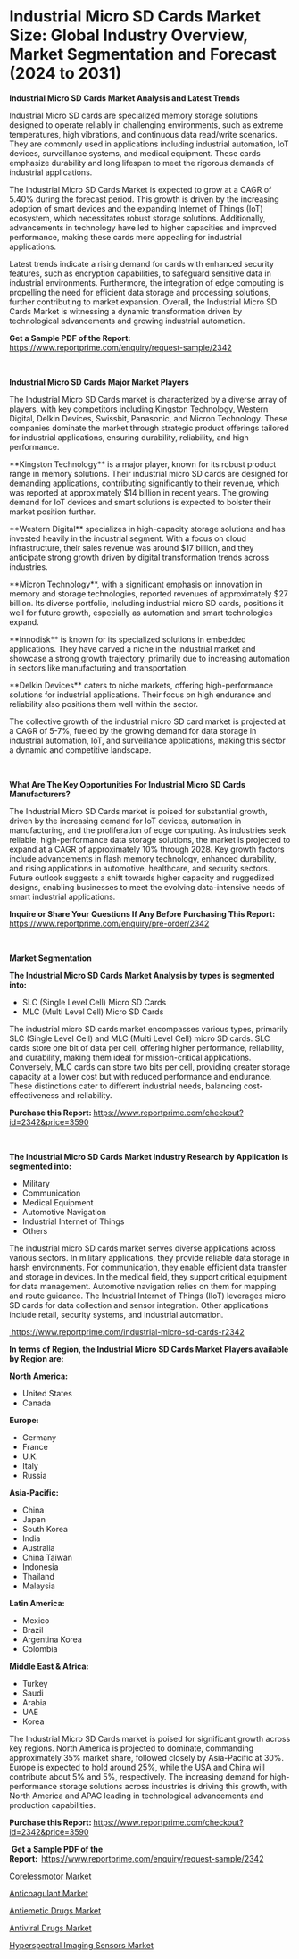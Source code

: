 <p><h1>Industrial Micro SD Cards Market Size: Global Industry Overview, Market Segmentation and Forecast (2024 to 2031)</h1></p><p><strong>Industrial Micro SD Cards Market Analysis and Latest Trends</strong></p>
<p><p>Industrial Micro SD cards are specialized memory storage solutions designed to operate reliably in challenging environments, such as extreme temperatures, high vibrations, and continuous data read/write scenarios. They are commonly used in applications including industrial automation, IoT devices, surveillance systems, and medical equipment. These cards emphasize durability and long lifespan to meet the rigorous demands of industrial applications.</p><p>The Industrial Micro SD Cards Market is expected to grow at a CAGR of 5.40% during the forecast period. This growth is driven by the increasing adoption of smart devices and the expanding Internet of Things (IoT) ecosystem, which necessitates robust storage solutions. Additionally, advancements in technology have led to higher capacities and improved performance, making these cards more appealing for industrial applications. </p><p>Latest trends indicate a rising demand for cards with enhanced security features, such as encryption capabilities, to safeguard sensitive data in industrial environments. Furthermore, the integration of edge computing is propelling the need for efficient data storage and processing solutions, further contributing to market expansion. Overall, the Industrial Micro SD Cards Market is witnessing a dynamic transformation driven by technological advancements and growing industrial automation.</p></p>
<p><strong>Get a Sample PDF of the Report:&nbsp;</strong> <a href="https://www.reportprime.com/enquiry/request-sample/2342?utm_campaign=24&utm_medium=2&utm_source=Github&utm_content=ia&utm_term=24122024&utm_id=industrial-micro-sd-cards">https://www.reportprime.com/enquiry/request-sample/2342</a></p>
<p>&nbsp;</p>
<p><strong>Industrial Micro SD Cards Major Market Players</strong></p>
<p><p>The Industrial Micro SD Cards market is characterized by a diverse array of players, with key competitors including Kingston Technology, Western Digital, Delkin Devices, Swissbit, Panasonic, and Micron Technology. These companies dominate the market through strategic product offerings tailored for industrial applications, ensuring durability, reliability, and high performance.</p><p>**Kingston Technology** is a major player, known for its robust product range in memory solutions. Their industrial micro SD cards are designed for demanding applications, contributing significantly to their revenue, which was reported at approximately $14 billion in recent years. The growing demand for IoT devices and smart solutions is expected to bolster their market position further.</p><p>**Western Digital** specializes in high-capacity storage solutions and has invested heavily in the industrial segment. With a focus on cloud infrastructure, their sales revenue was around $17 billion, and they anticipate strong growth driven by digital transformation trends across industries.</p><p>**Micron Technology**, with a significant emphasis on innovation in memory and storage technologies, reported revenues of approximately $27 billion. Its diverse portfolio, including industrial micro SD cards, positions it well for future growth, especially as automation and smart technologies expand.</p><p>**Innodisk** is known for its specialized solutions in embedded applications. They have carved a niche in the industrial market and showcase a strong growth trajectory, primarily due to increasing automation in sectors like manufacturing and transportation.</p><p>**Delkin Devices** caters to niche markets, offering high-performance solutions for industrial applications. Their focus on high endurance and reliability also positions them well within the sector.</p><p>The collective growth of the industrial micro SD card market is projected at a CAGR of 5-7%, fueled by the growing demand for data storage in industrial automation, IoT, and surveillance applications, making this sector a dynamic and competitive landscape.</p></p>
<p>&nbsp;</p>
<p><strong>What Are The Key Opportunities For Industrial Micro SD Cards Manufacturers?</strong></p>
<p><p>The Industrial Micro SD Cards market is poised for substantial growth, driven by the increasing demand for IoT devices, automation in manufacturing, and the proliferation of edge computing. As industries seek reliable, high-performance data storage solutions, the market is projected to expand at a CAGR of approximately 10% through 2028. Key growth factors include advancements in flash memory technology, enhanced durability, and rising applications in automotive, healthcare, and security sectors. Future outlook suggests a shift towards higher capacity and ruggedized designs, enabling businesses to meet the evolving data-intensive needs of smart industrial applications.</p></p>
<p><strong>Inquire or Share Your Questions If Any Before Purchasing This Report:</strong> <a href="https://www.reportprime.com/enquiry/pre-order/2342?utm_campaign=24&utm_medium=2&utm_source=Github&utm_content=ia&utm_term=24122024&utm_id=industrial-micro-sd-cards">https://www.reportprime.com/enquiry/pre-order/2342</a></p>
<p>&nbsp;</p>
<p><strong>Market Segmentation</strong></p>
<p><strong>The Industrial Micro SD Cards Market Analysis by types is segmented into:</strong></p>
<p><ul><li>SLC (Single Level Cell) Micro SD Cards</li><li>MLC (Multi Level Cell) Micro SD Cards</li></ul></p>
<p><p>The industrial micro SD cards market encompasses various types, primarily SLC (Single Level Cell) and MLC (Multi Level Cell) micro SD cards. SLC cards store one bit of data per cell, offering higher performance, reliability, and durability, making them ideal for mission-critical applications. Conversely, MLC cards can store two bits per cell, providing greater storage capacity at a lower cost but with reduced performance and endurance. These distinctions cater to different industrial needs, balancing cost-effectiveness and reliability.</p></p>
<p><strong>Purchase this Report:&nbsp;</strong><a href="https://www.reportprime.com/checkout?id=2342&price=3590&utm_campaign=24&utm_medium=2&utm_source=Github&utm_content=ia&utm_term=24122024&utm_id=industrial-micro-sd-cards">https://www.reportprime.com/checkout?id=2342&price=3590</a></p>
<p>&nbsp;</p>
<p><strong>The Industrial Micro SD Cards Market Industry Research by Application is segmented into:</strong></p>
<p><ul><li>Military</li><li>Communication</li><li>Medical Equipment</li><li>Automotive Navigation</li><li>Industrial Internet of Things</li><li>Others</li></ul></p>
<p><p>The industrial micro SD cards market serves diverse applications across various sectors. In military applications, they provide reliable data storage in harsh environments. For communication, they enable efficient data transfer and storage in devices. In the medical field, they support critical equipment for data management. Automotive navigation relies on them for mapping and route guidance. The Industrial Internet of Things (IIoT) leverages micro SD cards for data collection and sensor integration. Other applications include retail, security systems, and industrial automation.</p></p>
<p><a href="https://www.reportprime.com/industrial-micro-sd-cards-r2342?utm_campaign=24&utm_medium=2&utm_source=Github&utm_content=ia&utm_term=24122024&utm_id=industrial-micro-sd-cards">&nbsp;https://www.reportprime.com/industrial-micro-sd-cards-r2342</a></p>
<p><strong>In terms of Region, the Industrial Micro SD Cards Market Players available by Region are:</strong></p>
<p>
    <p> <strong> North America: </strong>
        <ul>
            <li>United States</li>
            <li>Canada</li>
        </ul>
        </p> 
    <p> <strong> Europe: </strong>
        <ul>
            <li>Germany</li>
            <li>France</li>
            <li>U.K.</li>
            <li>Italy</li>
            <li>Russia</li>
        </ul>
        </p> 
    <p> <strong> Asia-Pacific: </strong>
        <ul>
            <li>China</li>
            <li>Japan</li>
            <li>South Korea</li>
            <li>India</li>
            <li>Australia</li>
            <li>China Taiwan</li>
            <li>Indonesia</li>
            <li>Thailand</li>
            <li>Malaysia</li>
        </ul>
        </p> 
    <p> <strong> Latin America: </strong>
        <ul>
            <li>Mexico</li>
            <li>Brazil</li>
            <li>Argentina Korea</li>
            <li>Colombia</li>
        </ul>
        </p> 
    <p> <strong> Middle East & Africa: </strong>
        <ul>
            <li>Turkey</li>
            <li>Saudi</li>
            <li>Arabia</li>
            <li>UAE</li>
            <li>Korea</li>
        </ul>
    </p>
    </p>
<p><p>The Industrial Micro SD Cards market is poised for significant growth across key regions. North America is projected to dominate, commanding approximately 35% market share, followed closely by Asia-Pacific at 30%. Europe is expected to hold around 25%, while the USA and China will contribute about 5% and 5%, respectively. The increasing demand for high-performance storage solutions across industries is driving this growth, with North America and APAC leading in technological advancements and production capabilities.</p></p>
<p><strong>Purchase this Report: </strong><a href="https://www.reportprime.com/checkout?id=2342&price=3590&utm_campaign=24&utm_medium=2&utm_source=Github&utm_content=ia&utm_term=24122024&utm_id=industrial-micro-sd-cards">https://www.reportprime.com/checkout?id=2342&price=3590</a></p>
<p>&nbsp;<strong>Get a Sample PDF of the Report:&nbsp;&nbsp;</strong><a href="https://www.reportprime.com/enquiry/request-sample/2342?utm_campaign=24&utm_medium=2&utm_source=Github&utm_content=ia&utm_term=24122024&utm_id=industrial-micro-sd-cards">https://www.reportprime.com/enquiry/request-sample/2342</a></p>
<p><strong></strong></p>
<p><p><a href="https://github.com/elizabethdagraca/Market-Research-Report-List-5/blob/main/corelessmotor-market.md?utm_campaign=24&utm_medium=2&utm_source=Github&utm_content=ia&utm_term=24122024&utm_id=industrial-micro-sd-cards">Corelessmotor Market</a></p><p><a href="https://www.linkedin.com/pulse/disruption-innovation-anticoagulant-industry-market-analysis-lzduf?utm_campaign=24&utm_medium=2&utm_source=Github&utm_content=ia&utm_term=24122024&utm_id=industrial-micro-sd-cards">Anticoagulant Market</a></p><p><a href="https://www.linkedin.com/pulse/antiemetic-drugs-market-state-revenue-forecast-growth-potential-ynzzf?utm_campaign=24&utm_medium=2&utm_source=Github&utm_content=ia&utm_term=24122024&utm_id=industrial-micro-sd-cards">Antiemetic Drugs Market</a></p><p><a href="https://www.linkedin.com/pulse/comprehensive-antiviral-drugs-market-forecast-136-cagr-growth-vobdf?utm_campaign=24&utm_medium=2&utm_source=Github&utm_content=ia&utm_term=24122024&utm_id=industrial-micro-sd-cards">Antiviral Drugs Market</a></p><p><a href="https://github.com/steidmindy199393/Market-Research-Report-List-1/blob/main/hyperspectral-imaging-sensors-market.md?utm_campaign=24&utm_medium=2&utm_source=Github&utm_content=ia&utm_term=24122024&utm_id=industrial-micro-sd-cards">Hyperspectral Imaging Sensors Market</a></p></p>